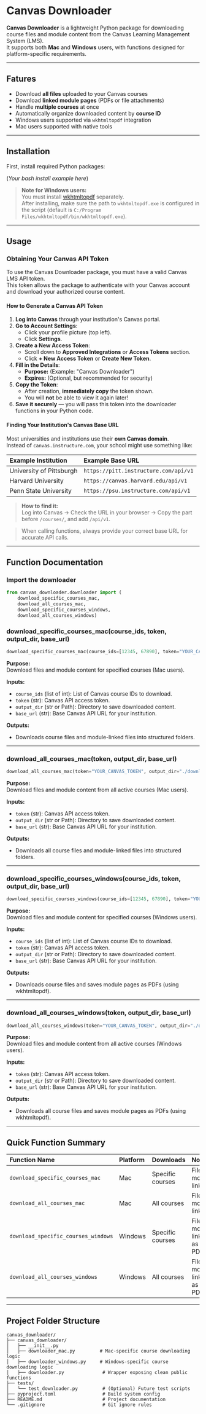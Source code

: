 # Canvas Downloader

**Canvas Downloader** is a lightweight Python package for downloading course files and module content from the Canvas Learning Management System (LMS).  
It supports both **Mac** and **Windows** users, with functions designed for platform-specific requirements.

---

##  Fatures

- Download **all files** uploaded to your Canvas courses
- Download **linked module pages** (PDFs or file attachments)
- Handle **multiple courses** at once
- Automatically organize downloaded content by **course ID**
- Windows users supported via `wkhtmltopdf` integration
- Mac users supported with native tools

---

## Installation

First, install required Python packages:

(*Your bash install example here*)

> **Note for Windows users:**  
> You must install [wkhtmltopdf](https://wkhtmltopdf.org/downloads.html) separately.  
> After installing, make sure the path to `wkhtmltopdf.exe` is configured in the script (default is `C:/Program Files/wkhtmltopdf/bin/wkhtmltopdf.exe`).

---

## Usage

### Obtaining Your Canvas API Token

To use the Canvas Downloader package, you must have a valid Canvas LMS API token.  
This token allows the package to authenticate with your Canvas account and download your authorized course content.

#### How to Generate a Canvas API Token

1. **Log into Canvas** through your institution's Canvas portal.
2. **Go to Account Settings**:
   - Click your profile picture (top left).
   - Click **Settings**.
3. **Create a New Access Token**:
   - Scroll down to **Approved Integrations** or **Access Tokens** section.
   - Click **+ New Access Token** or **Create New Token**.
4. **Fill in the Details**:
   - **Purpose:** (Example: "Canvas Downloader")
   - **Expires:** (Optional, but recommended for security)
5. **Copy the Token**:
   - After creation, **immediately copy** the token shown.
   - You will **not** be able to view it again later!
6. **Save it securely** — you will pass this token into the downloader functions in your Python code.

#### Finding Your Institution's Canvas Base URL

Most universities and institutions use their **own Canvas domain**.  
Instead of `canvas.instructure.com`, your school might use something like:

| Example Institution | Example Base URL |
|:--|:--|
| University of Pittsburgh | `https://pitt.instructure.com/api/v1` |
| Harvard University | `https://canvas.harvard.edu/api/v1` |
| Penn State University | `https://psu.instructure.com/api/v1` |

> **How to find it:**  
> Log into Canvas → Check the URL in your browser → Copy the part before `/courses/`, and add `/api/v1`.

> When calling functions, always provide your correct base URL for accurate API calls.

---

## Function Documentation


### Import the downloader

```python
from canvas_downloader.downloader import (
    download_specific_courses_mac,
    download_all_courses_mac,
    download_specific_courses_windows,
    download_all_courses_windows)
```

### download_specific_courses_mac(course_ids, token, output_dir, base_url)

```python
download_specific_courses_mac(course_ids=[12345, 67890], token="YOUR_CANVAS_TOKEN", output_dir="./downloads", base_url="https://yourinstitution.instructure.com/api/v1")

```

**Purpose:**  
Download files and module content for specified courses (Mac users).

**Inputs:**
- `course_ids` (list of int): List of Canvas course IDs to download.
- `token` (str): Canvas API access token.
- `output_dir` (str or Path): Directory to save downloaded content.
- `base_url` (str): Base Canvas API URL for your institution.

**Outputs:**
- Downloads course files and module-linked files into structured folders.

---

### download_all_courses_mac(token, output_dir, base_url)

```python
download_all_courses_mac(token="YOUR_CANVAS_TOKEN", output_dir="./downloads", base_url="https://yourinstitution.instructure.com/api/v1")

```


**Purpose:**  
Download files and module content from all active courses (Mac users).

**Inputs:**
- `token` (str): Canvas API access token.
- `output_dir` (str or Path): Directory to save downloaded content.
- `base_url` (str): Base Canvas API URL for your institution.

**Outputs:**
- Downloads all course files and module-linked files into structured folders.

---

### download_specific_courses_windows(course_ids, token, output_dir, base_url)

```python
download_specific_courses_windows(course_ids=[12345, 67890], token="YOUR_CANVAS_TOKEN", output_dir="./downloads", base_url="https://yourinstitution.instructure.com/api/v1")
```

**Purpose:**  
Download files and module content for specified courses (Windows users).

**Inputs:**
- `course_ids` (list of int): List of Canvas course IDs to download.
- `token` (str): Canvas API access token.
- `output_dir` (str or Path): Directory to save downloaded content.
- `base_url` (str): Base Canvas API URL for your institution.

**Outputs:**
- Downloads course files and saves module pages as PDFs (using wkhtmltopdf).

---

### download_all_courses_windows(token, output_dir, base_url)

```python
download_all_courses_windows(token="YOUR_CANVAS_TOKEN", output_dir="./downloads", base_url="https://yourinstitution.instructure.com/api/v1")
```

**Purpose:**  
Download files and module content from all active courses (Windows users).

**Inputs:**
- `token` (str): Canvas API access token.
- `output_dir` (str or Path): Directory to save downloaded content.
- `base_url` (str): Base Canvas API URL for your institution.


**Outputs:**
- Downloads all course files and saves module pages as PDFs (using wkhtmltopdf).

---

## Quick Function Summary

| Function Name | Platform | Downloads | Notes |
|:--|:--|:--|:--|
| `download_specific_courses_mac` | Mac | Specific courses | Files + module links |
| `download_all_courses_mac` | Mac | All courses | Files + module links |
| `download_specific_courses_windows` | Windows | Specific courses | Files + module links as PDFs |
| `download_all_courses_windows` | Windows | All courses | Files + module links as PDFs |

---

## Project Folder Structure

```plaintext
canvas_downloader/
├── canvas_downloader/
│   ├── __init__.py
│   ├── downloader_mac.py         # Mac-specific course downloading logic
│   ├── downloader_windows.py     # Windows-specific course downloading logic
│   ├── downloader.py              # Wrapper exposing clean public functions
├── tests/
│   └── test_downloader.py         # (Optional) Future test scripts
├── pyproject.toml                 # Build system config
├── README.md                      # Project documentation
└── .gitignore                     # Git ignore rules
